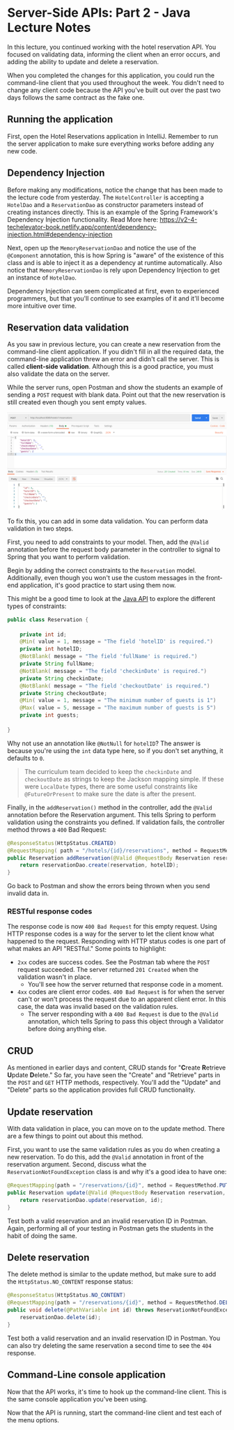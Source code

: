 # Server-Side APIs: Part 2 - Java Lecture Notes

In this lecture, you continued working with the hotel reservation API. You focused on validating data, informing the client when an error occurs, and adding the ability to update and delete a reservation.

When you completed the changes for this application, you could run the command-line client that you used throughout the week. You didn't need to change any client code because the API you've built out over the past two days follows the same contract as the fake one.

## Running the application

First, open the Hotel Reservations application in IntelliJ. Remember to run the server application to make sure everything works before adding any new code.

## Dependency Injection

Before making any modifications, notice the change that has been made to the lecture code from yesterday. The `HotelController` is accepting a `HotelDao` and a `ReservationDao` as constructor parameters instead of creating instances directly. This is an example of the Spring Framework's Dependency Injection functionality. Read More here: https://v2-4-techelevator-book.netlify.app/content/dependency-injection.html#dependency-injection

Next, open up the `MemoryReservationDao` and notice the use of the `@Component` annotation, this is how Spring is "aware" of the existence of this class and is able to inject it as a dependency at runtime automatically. Also notice that `MemoryReservationDao` is rely upon Dependency Injection to get an instance of `HotelDao`.

Dependency Injection can seem complicated at first, even to experienced programmers, but that you'll continue to see examples of it and it'll become more intuitive over time.

## Reservation data validation

As you saw in previous lecture, you can create a new reservation from the command-line client application. If you didn't fill in all the required data, the command-line application threw an error and didn't call the server. This is called **client-side validation**. Although this is a good practice, you must also validate the data on the server.

While the server runs, open Postman and show the students an example of sending a `POST` request with blank data. Point out that the new reservation is still created even though you sent empty values.

![Bad POST Request](./img/postman-create-bad-data.png)

To fix this, you can add in some data validation. You can perform data validation in two steps.

First, you need to add constraints to your model. Then, add the `@Valid` annotation before the request body parameter in the controller to signal to Spring that you want to perform validation.

Begin by adding the correct constraints to the `Reservation` model. Additionally, even though you won't use the custom messages in the front-end application, it's good practice to start using them now.

This might be a good time to look at the [Java API](https://javaee.github.io/javaee-spec/javadocs/javax/validation/constraints/NotBlank.html) to explore the different types of constraints:

```java
public class Reservation {

    private int id;
    @Min( value = 1, message = "The field 'hotelID' is required.")
    private int hotelID;
    @NotBlank( message = "The field 'fullName' is required.")
    private String fullName;
    @NotBlank( message = "The field 'checkinDate' is required.")
    private String checkinDate;
    @NotBlank( message = "The field 'checkoutDate' is required.")
    private String checkoutDate;
    @Min( value = 1, message = "The minimum number of guests is 1")
    @Max( value = 5, message = "The maximum number of guests is 5")
    private int guests;

}
```

Why not use an annotation like `@NotNull` for `hotelID`? The answer is because you're using the `int` data type here, so if you don't set anything, it defaults to `0`.

> The curriculum team decided to keep the `checkinDate` and `checkoutDate` as strings to keep the Jackson mapping simple. If these were `LocalDate` types, there are some useful constraints like `@FutureOrPresent` to make sure the date is after the present.

Finally, in the `addReservation()` method in the controller, add the `@Valid` annotation before the Reservation argument. This tells Spring to perform validation using the constraints you defined. If validation fails, the controller method throws a `400` Bad Request:

```java
@ResponseStatus(HttpStatus.CREATED)
@RequestMapping( path = "/hotels/{id}/reservations", method = RequestMethod.POST)
public Reservation addReservation(@Valid @RequestBody Reservation reservation, @PathVariable("id") int hotelID) throws HotelNotFoundException {
    return reservationDao.create(reservation, hotelID);
}
```

Go back to Postman and show the errors being thrown when you send invalid data in.

### RESTful response codes

The response code is now `400 Bad Request` for this empty request. Using HTTP response codes is a way for the server to let the client know what happened to the request. Responding with HTTP status codes is one part of what makes an API "RESTful." Some points to highlight:

- `2xx` codes are success codes. See the Postman tab where the `POST` request succeeded. The server returned `201 Created` when the validation wasn't in place.
  - You'll see how the server returned that response code in a moment.
- `4xx` codes are client error codes. `400 Bad Request` is for when the server can't or won't process the request due to an apparent client error. In this case, the data was invalid based on the validation rules.
  - The server responding with a `400 Bad Request` is due to the `@Valid` annotation, which tells Spring to pass this object through a Validator before doing anything else.

## CRUD

As mentioned in earlier days and content, CRUD stands for "**C**reate **R**etrieve **U**pdate **D**elete." So far, you have seen the "Create" and "Retrieve" parts in the `POST` and `GET` HTTP methods, respectively. You'll add the "Update" and "Delete" parts so the application provides full CRUD functionality.

## Update reservation

With data validation in place, you can move on to the update method. There are a few things to point out about this method.

First, you want to use the same validation rules as you do when creating a new reservation. To do this, add the `@Valid` annotation in front of the reservation argument. Second, discuss what the `ReservationNotFoundException` class is and why it's a good idea to have one:

```java
@RequestMapping(path = "/reservations/{id}", method = RequestMethod.PUT)
public Reservation update(@Valid @RequestBody Reservation reservation, @PathVariable int id) throws ReservationNotFoundException {
    return reservationDao.update(reservation, id);
}
```

Test both a valid reservation and an invalid reservation ID in Postman. Again, performing all of your testing in Postman gets the students in the habit of doing the same.

## Delete reservation

The delete method is similar to the update method, but make sure to add the `HttpStatus.NO_CONTENT` response status:

```java
@ResponseStatus(HttpStatus.NO_CONTENT)
@RequestMapping(path = "/reservations/{id}", method = RequestMethod.DELETE)
public void delete(@PathVariable int id) throws ReservationNotFoundException {
    reservationDao.delete(id);
}
```

Test both a valid reservation and an invalid reservation ID in Postman. You can also try deleting the same reservation a second time to see the `404` response.

## Command-Line console application

Now that the API works, it's time to hook up the command-line client. This is the same console application you've been using. 

Now that the API is running, start the command-line client and test each of the menu options.
